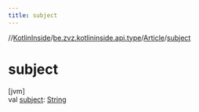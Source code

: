 ```yaml
---
title: subject
---
```

//[KotlinInside](../../../index.html)/[be.zvz.kotlininside.api.type](../index.html)/[Article](index.html)/[subject](subject.html)



# subject



[jvm]\
val [subject](subject.html): [String](https://kotlinlang.org/api/latest/jvm/stdlib/kotlin/-string/index.html)




